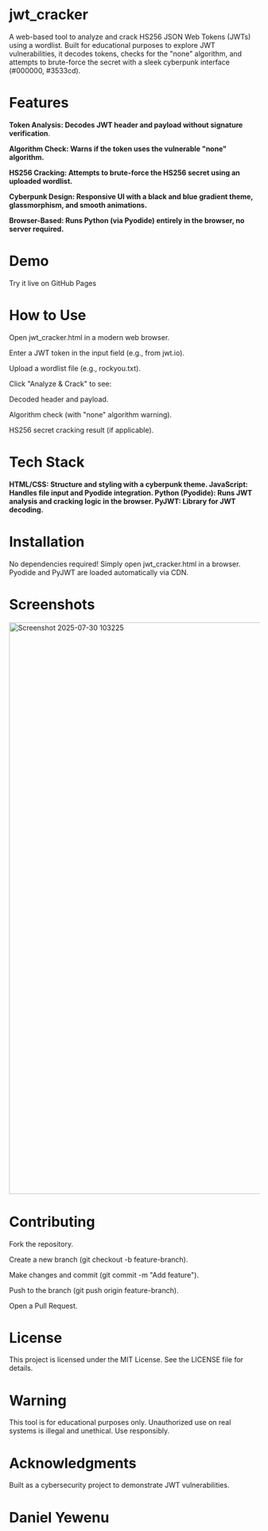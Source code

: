 # jwt_cracker
A web-based tool to analyze and crack HS256 JSON Web Tokens (JWTs) using a wordlist. Built for educational purposes to explore JWT vulnerabilities, it decodes tokens, checks for the "none" algorithm, and attempts to brute-force the secret with a sleek cyberpunk interface (#000000, #3533cd).
# Features

**Token Analysis: Decodes JWT header and payload without signature verification**.

**Algorithm Check: Warns if the token uses the vulnerable "none" algorithm.**

**HS256 Cracking: Attempts to brute-force the HS256 secret using an uploaded wordlist.**

**Cyberpunk Design: Responsive UI with a black and blue gradient theme, glassmorphism, and smooth animations.**

**Browser-Based: Runs Python (via Pyodide) entirely in the browser, no server required.**
# Demo
Try it live on GitHub Pages 
# How to Use

Open jwt_cracker.html in a modern web browser.

Enter a JWT token in the input field (e.g., from jwt.io).

Upload a wordlist file (e.g., rockyou.txt).

Click "Analyze & Crack" to see:

Decoded header and payload.

Algorithm check (with "none" algorithm warning).

HS256 secret cracking result (if applicable).



# Tech Stack

**HTML/CSS: Structure and styling with a cyberpunk theme.
JavaScript: Handles file input and Pyodide integration.
Python (Pyodide): Runs JWT analysis and cracking logic in the browser.
PyJWT: Library for JWT decoding.**

# Installation
No dependencies required! Simply open jwt_cracker.html in a browser. Pyodide and PyJWT are loaded automatically via CDN.
# Screenshots
<img width="1919" height="1148" alt="Screenshot 2025-07-30 103225" src="https://github.com/user-attachments/assets/565a76e7-c99a-4364-a983-926d90b74c8d" />

# Contributing

Fork the repository.

Create a new branch (git checkout -b feature-branch).

Make changes and commit (git commit -m "Add feature").

Push to the branch (git push origin feature-branch).

Open a Pull Request.

# License
This project is licensed under the MIT License. See the LICENSE file for details.
# Warning
This tool is for educational purposes only. Unauthorized use on real systems is illegal and unethical. Use responsibly.
# Acknowledgments
Built as a cybersecurity project to demonstrate JWT vulnerabilities.
# Daniel Yewenu
